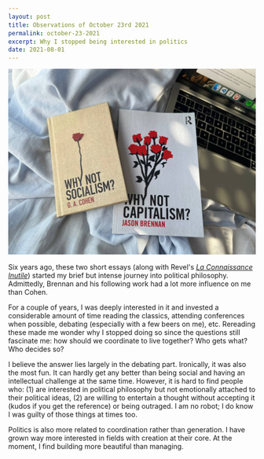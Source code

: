```yaml
---
layout: post
title: Observations of October 23rd 2021
permalink: october-23-2021
excerpt: Why I stopped being interested in politics
date: 2021-08-01
---
```


![Why not socialism? by G.A. Cohen and Why not capitalism? by Jason Brennan](images/2021-10-23-why-not-socialism-capitalism.jpg)

Six years ago, these two short essays (along with Revel's [*La Connaissance Inutile*](https://www.goodreads.com/book/show/3334422-la-connaissance-inutile)) started my brief but intense journey into political philosophy. Admittedly, Brennan and his following work had a lot more influence on me than Cohen. 

For a couple of years, I was deeply interested in it and invested a considerable amount of time reading the classics, attending conferences when possible, debating (especially with a few beers on me), etc. Rereading these made me wonder why I stopped doing so since the questions still fascinate me: how should we coordinate to live together? Who gets what? Who decides so?

I believe the answer lies largely in the debating part. Ironically, it was also the most fun. It can hardly get any better than being social and having an intellectual challenge at the same time. However, it is hard to find people who: (1) are interested in political philosophy but not emotionally attached to their political ideas, (2) are willing to entertain a thought without accepting it (kudos if you get the reference) or being outraged.  I am no robot; I do know I was guilty of those things at times too. 

Politics is also more related to coordination rather than generation. I have grown way more interested in fields with creation at their core. At the moment, I find building more beautiful than managing.
